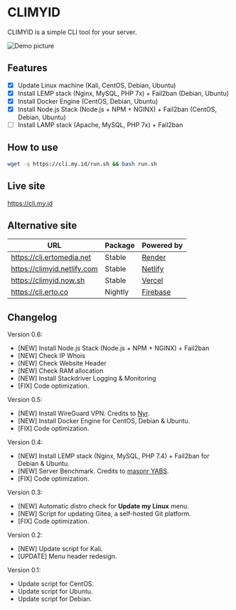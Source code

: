 # CLIMYID

CLIMYID is a simple CLI tool for your server.

![Demo picture](https://cdn.images.my.id/images/2020/04/29/75781d4f2bb85137d8a92549bee7ed0c.png)

## Features
- [x] Update Linux machine (Kali, CentOS, Debian, Ubuntu)
- [x] Install LEMP stack (Nginx, MySQL, PHP 7x) + Fail2ban (Debian, Ubuntu)
- [x] Install Docker Engine (CentOS, Debian, Ubuntu)
- [x] Install Node.js Stack (Node.js + NPM + NGINX) + Fail2ban (CentOS, Debian, Ubuntu)
- [ ] Install LAMP stack (Apache, MySQL, PHP 7x) + Fail2ban

## How to use
```bash
wget -q https://cli.my.id/run.sh && bash run.sh
```

## Live site
https://cli.my.id

## Alternative site

URL | Package | Powered by
---------|---------|----------
 https://cli.ertomedia.net | Stable | [Render](https://cli.onrender.com/)
 https://climyid.netlify.com | Stable | [Netlify](https://climyid.netlify.com/)
 https://climyid.now.sh | Stable | [Vercel](https://climyid.now.sh/)
 https://cli.erto.co | Nightly | [Firebase](https://climyid.web.app/)

## Changelog

Version 0.6:
* [NEW] Install Node.js Stack (Node.js + NPM + NGINX) + Fail2ban
* [NEW] Check IP Whois
* [NEW] Check Website Header
* [NEW] Check RAM allocation
* [NEW] Install Stackdriver Logging & Monitoring
* [FIX] Code optimization.

Version 0.5:
* [NEW] Install WireGuard VPN. Credits to [Nyr](https://github.com/Nyr/wireguard-install).
* [NEW] Install Docker Engine for CentOS, Debian & Ubuntu.
* [FIX] Code optimization.

Version 0.4:
* [NEW] Install LEMP stack (Nginx, MySQL, PHP 7.4) + Fail2ban for Debian & Ubuntu.
* [NEW] Server Benchmark. Credits to [masonr YABS](https://github.com/masonr/yet-another-bench-script).
* [FIX] Code optimization.

Version 0.3:
* [NEW] Automatic distro check for **Update my Linux** menu.
* [NEW] Script for updating Gitea, a self-hosted Git platform.
* [FIX] Code optimization.

Version 0.2:
* [NEW] Update script for Kali.
* [UPDATE] Menu header redesign.

Version 0.1:
* Update script for CentOS.
* Update script for Ubuntu.
* Update script for Debian.
